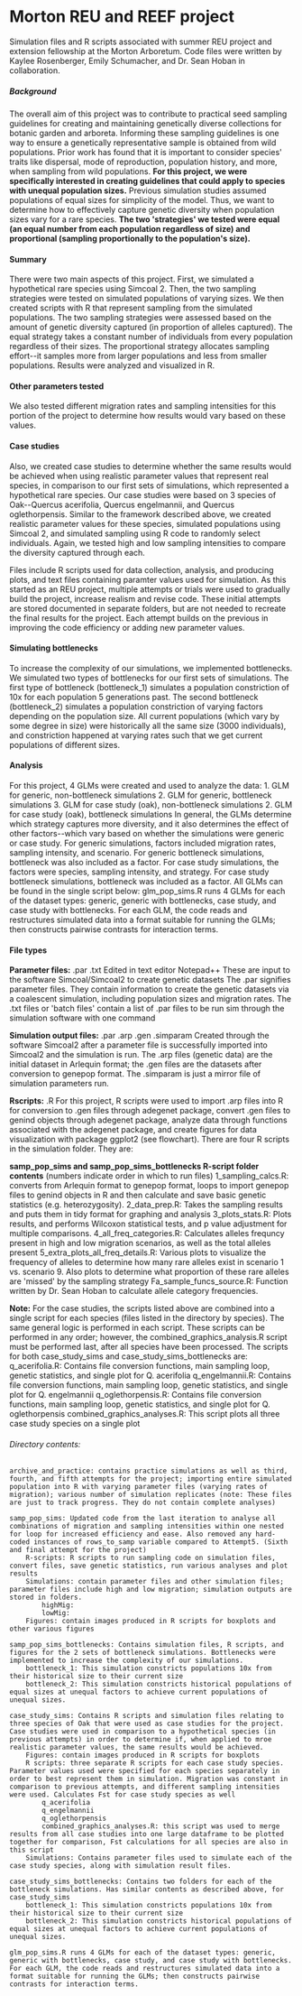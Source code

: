 # Morton REU and REEF project
Simulation files and R scripts associated with summer REU project and extension fellowship at the Morton Arboretum. Code files were written by Kaylee Rosenberger, Emily Schumacher, and Dr. Sean Hoban in collaboration. 
##### Background
The overall aim of this project was to contribute to practical seed sampling guidelines for creating and maintaining genetically diverse collections for botanic garden and arboreta. Informing these sampling guidelines is one way to ensure a genetically representative sample is obtained from wild populations. Prior work has found that it is important to consider species' traits like dispersal, mode of reproduction, population history, and more, when sampling from wild populations. **For this project, we were specifically interested in creating guidelines that could apply to species with unequal population sizes.** Previous simulation studies assumed populations of equal sizes for simplicity of the model. Thus, we want to determine how to effectively capture genetic diversity when population sizes vary for a rare species. **The two 'strategies' we tested were equal (an equal number from each population regardless of size) and proportional (sampling proportionally to the population's size).**

#### Summary
There were two main aspects of this project. First, we simulated a hypothetical rare species using Simcoal 2. Then, the two sampling strategies were tested on simulated populations of varying sizes. We then created scripts with R that represent sampling from the simulated populations. The two sampling strategies were assessed based on the amount of genetic diversity captured (in proportion of alleles captured). The equal strategy takes a constant number of individuals from every population regardless of their sizes. The proportional strategy allocates sampling effort--it samples more from larger populations and less from smaller populations. Results were analyzed and visualized in R. 

#### Other parameters tested
We also tested different migration rates and sampling intensities for this portion of the project to determine how results would vary based on these values.

#### Case studies
Also, we created case studies to determine whether the same results would be achieved when using realistic parameter values that represent real species, in comparison to our first sets of simulations, which represented a hypothetical rare species. Our case studies were based on 3 species of Oak--Quercus acerifolia, Quercus engelmannii, and Quercus oglethorpensis. Similar to the framework described above, we created realistic parameter values for these species, simulated populations using Simcoal 2, and simulated sampling using R code to randomly select individuals. Again, we tested high and low sampling intensities to compare the diversity captured through each. 
    
Files include R scripts used for data collection, analysis, and producing plots, and text files containing paramter values used for simulation. 
As this started as an REU project, multiple attempts or trials were used to gradually build the project, increase realism and revise code.  These initial attempts are stored documented in separate folders, but are not needed to recreate the final results for the project. Each attempt builds on the previous in improving the code efficiency or adding new parameter values.

#### Simulating bottlenecks 
To increase the complexity of our simulations, we implemented bottlenecks. We simulated two types of bottlenecks for our first sets of simulations. The first type of bottleneck (bottleneck_1) simulates a population constriction of 10x for each population 5 generations past. The second bottleneck (bottleneck_2) simulates a population constriction of varying factors depending on the population size. All current populations (which vary by some degree in size) were historically all the same size (3000 individuals), and constriction happened at varying rates such that we get current populations of different sizes. 

#### Analysis
For this project, 4 GLMs were created and used to analyze the data:
    1. GLM for generic, non-bottleneck simulations
    2. GLM for generic, bottleneck simulations
    3. GLM for case study (oak), non-bottleneck simulations
    2. GLM for case study (oak), bottleneck simulations
In general, the GLMs determine which strategy captures more diversity, and it also determines the effect of other factors--which vary based on whether the simulations were generic or case study. For generic simulations, factors included migration rates, sampling intensity, and scenario. For generic bottleneck simulations, bottleneck was also included as a factor. For case study simulations, the factors were species, sampling intensity, and strategy. For case study bottleneck simulations, bottleneck was included as a factor. 
All GLMs can be found in the single script below: 
    glm_pop_sims.R runs 4 GLMs for each of the dataset types: generic, generic with bottlenecks, case study, and case study with bottlenecks. For each GLM, the code reads and restructures simulated data into a format suitable for running the GLMs; then constructs pairwise contrasts for interaction terms.

#### File types
**Parameter files:**
    .par .txt
    Edited in text editor Notepad++
    These are input to the software Simcoal/Simcoal2 to create genetic datasets The .par signifies parameter files.  They contain information to create the genetic datasets via a coalescent simulation, including population sizes and migration rates.  The .txt files or 'batch files' contain a list of .par files to be run sim through the simulation software with one command

**Simulation output files:**
    .par .arp .gen .simparam
    Created through the software Simcoal2 after a parameter file is successfully imported into Simcoal2 and the simulation is run.  The .arp files (genetic data) are the initial dataset in Arlequin format; the .gen files are the datasets after conversion to genepop format.  The .simparam is just a mirror file of simulation parameters run.

**Rscripts:**
    .R 
    For this project, R scripts were used to import .arp files into R for conversion to .gen files through adegenet package, convert .gen files to genind objects through adegenet package, analyze data through functions associated with the adegenet package, and create figures for data visualization with package ggplot2 (see flowchart).  There are four R scripts in the simulation folder.  They are:

**samp_pop_sims and samp_pop_sims_bottlenecks R-script folder contents** (numbers indicate order in which to run files)
1_sampling_calcs.R: converts from Arlequin format to genepop format, loops to import genepop files to genind objects in R and then calculate and save basic genetic statistics (e.g. heterozygosity).
2_data_prep.R: Takes the sampling results and puts them in tidy format for graphing and analysis
3_plots_stats.R: Plots results, and performs Wilcoxon statistical tests, and p value adjustment for multiple comparisons.
4_all_freq_categories.R: Calculates alleles frequncy present in high and low migration scenarios, as well as the total alleles present 
5_extra_plots_all_freq_details.R: Various plots to visualize the frequency of alleles to determine how many rare alleles exist in scenario 1 vs. scenario 9. Also plots to determine what proportion of these rare alleles are 'missed' by the sampling strategy 
Fa_sample_funcs_source.R: Function written by Dr. Sean Hoban to calculate allele category frequencies. 

**Note:** For the case studies, the scripts listed above are combined into a single script for each species (files listed in the directory by species). The same general logic is performed in each script. These scripts can be performed in any order; however, the combined_graphics_analysis.R script must be performed last, after all species have been processed. The scripts for both case_study_sims and case_study_sims_bottlenecks are:
q_acerifolia.R: Contains file conversion functions, main sampling loop, genetic statistics, and single plot for Q. acerifolia
q_engelmannii.R: Contains file conversion functions, main sampling loop, genetic statistics, and single plot for Q. engelmannii
q_oglethorpensis.R: Contains file conversion functions, main sampling loop, genetic statistics, and single plot for Q. oglethorpensis
combined_graphics_analyses.R: This script plots all three case study species on a single plot


###### Directory contents:

    archive_and_practice: contains practice simulations as well as third, fourth, and fifth attempts for the project; importing entire simulated population into R with varying parameter files (varying rates of migration); various number of simulation replicates (note: These files are just to track progress. They do not contain complete analyses)

    samp_pop_sims: Updated code from the last iteration to analyse all combinations of migration and sampling intensities within one nested for loop for increased efficiency and ease. Also removed any hard-coded instances of rows_to_samp variable compared to Attempt5. (Sixth and final attempt for the project)
        R-scripts: R scripts to run sampling code on simulation files, convert files, save genetic statistics, run various analyses and plot results
        Simulations: contain parameter files and other simulation files; parameter files include high and low migration; simulation outputs are stored in folders.
            highMig:
            lowMig:
        Figures: contain images produced in R scripts for boxplots and other various figures

    samp_pop_sims_bottlenecks: Contains simulation files, R scripts, and figures for the 2 sets of bottleneck simulations. Bottlenecks were implemented to increase the complexity of our simulations. 
        bottleneck_1: This simulation constricts populations 10x from their historical size to their current size
        bottleneck_2: This simulation constricts historical populations of equal sizes at unequal factors to achieve current populations of unequal sizes. 

    case_study_sims: Contains R scripts and simulation files relating to three species of Oak that were used as case studies for the project. Case studies were used in comparison to a hypothetical species (in previous attempts) in order to determine if, when applied to mroe realistic parameter values, the same results would be achieved. 
        Figures: contain images produced in R scripts for boxplots
        R scripts: three separate R scripts for each case study species. Parameter values used were specified for each species separately in order to best represent them in simulation. Migration was constant in comparison to previous attempts, and different sampling intensities were used. Calculates Fst for case study species as well
            q_acerifolia
            q_engelmannii
            q_oglethorpensis
            combined_graphics_analyses.R: this script was used to merge results from all case studies into one large dataframe to be plotted together for comparison, Fst calculations for all species are also in this script
        Simulations: Contains parameter files used to simulate each of the case study species, along with simulation result files.

    case_study_sims_bottlenecks: Contains two folders for each of the bottleneck simulations. Has similar contents as described above, for case_study_sims
        bottleneck_1: This simulation constricts populations 10x from their historical size to their current size
        bottleneck_2: This simulation constricts historical populations of equal sizes at unequal factors to achieve current populations of unequal sizes. 
    
    glm_pop_sims.R runs 4 GLMs for each of the dataset types: generic, generic with bottlenecks, case study, and case study with bottlenecks. For each GLM, the code reads and restructures simulated data into a format suitable for running the GLMs; then constructs pairwise contrasts for interaction terms.

